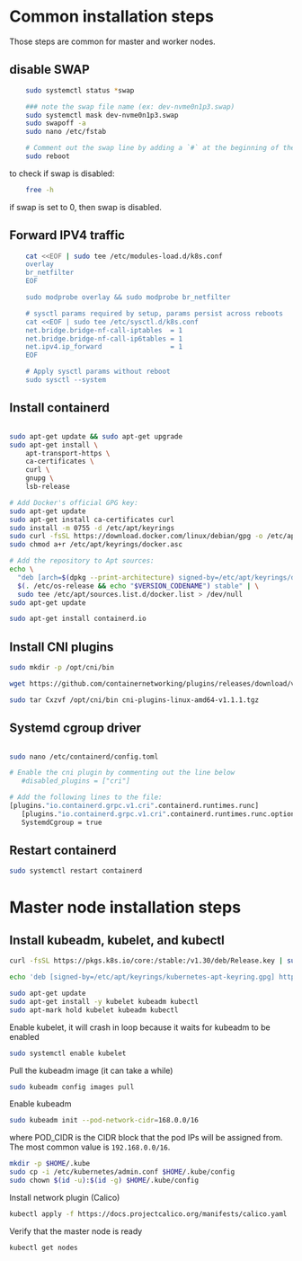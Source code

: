 # Common installation steps

Those steps are common for master and worker nodes.

## disable SWAP

```bash
    sudo systemctl status *swap

    ### note the swap file name (ex: dev-nvme0n1p3.swap)
    sudo systemctl mask dev-nvme0n1p3.swap
    sudo swapoff -a
    sudo nano /etc/fstab

    # Comment out the swap line by adding a `#` at the beginning of the line, then save and exit the file.
    sudo reboot
```

to check if swap is disabled:

```bash
    free -h
```

if swap is set to 0, then swap is disabled.

## Forward IPV4 traffic

```bash
    cat <<EOF | sudo tee /etc/modules-load.d/k8s.conf
    overlay
    br_netfilter
    EOF

    sudo modprobe overlay && sudo modprobe br_netfilter

    # sysctl params required by setup, params persist across reboots
    cat <<EOF | sudo tee /etc/sysctl.d/k8s.conf
    net.bridge.bridge-nf-call-iptables  = 1
    net.bridge.bridge-nf-call-ip6tables = 1
    net.ipv4.ip_forward                 = 1
    EOF

    # Apply sysctl params without reboot
    sudo sysctl --system
```

## Install containerd

```bash

sudo apt-get update && sudo apt-get upgrade
sudo apt-get install \
    apt-transport-https \
    ca-certificates \
    curl \
    gnupg \
    lsb-release

# Add Docker's official GPG key:
sudo apt-get update
sudo apt-get install ca-certificates curl
sudo install -m 0755 -d /etc/apt/keyrings
sudo curl -fsSL https://download.docker.com/linux/debian/gpg -o /etc/apt/keyrings/docker.asc
sudo chmod a+r /etc/apt/keyrings/docker.asc

# Add the repository to Apt sources:
echo \
  "deb [arch=$(dpkg --print-architecture) signed-by=/etc/apt/keyrings/docker.asc] https://download.docker.com/linux/debian \
  $(. /etc/os-release && echo "$VERSION_CODENAME") stable" | \
  sudo tee /etc/apt/sources.list.d/docker.list > /dev/null
sudo apt-get update

sudo apt-get install containerd.io

```

## Install CNI plugins

```bash
sudo mkdir -p /opt/cni/bin

wget https://github.com/containernetworking/plugins/releases/download/v1.1.1/cni-plugins-linux-amd64-v1.1.1.tgz

sudo tar Cxzvf /opt/cni/bin cni-plugins-linux-amd64-v1.1.1.tgz
```

## Systemd cgroup driver

```bash

sudo nano /etc/containerd/config.toml

# Enable the cni plugin by commenting out the line below
   #disabled_plugins = ["cri"]

# Add the following lines to the file:
[plugins."io.containerd.grpc.v1.cri".containerd.runtimes.runc]
   [plugins."io.containerd.grpc.v1.cri".containerd.runtimes.runc.options]
   SystemdCgroup = true

```

## Restart containerd

```bash
sudo systemctl restart containerd
```

# Master node installation steps

## Install kubeadm, kubelet, and kubectl

```bash
curl -fsSL https://pkgs.k8s.io/core:/stable:/v1.30/deb/Release.key | sudo gpg --dearmor -o /etc/apt/keyrings/kubernetes-apt-keyring.gpg

echo 'deb [signed-by=/etc/apt/keyrings/kubernetes-apt-keyring.gpg] https://pkgs.k8s.io/core:/stable:/v1.30/deb/ /' | sudo tee /etc/apt/sources.list.d/kubernetes.list

sudo apt-get update
sudo apt-get install -y kubelet kubeadm kubectl
sudo apt-mark hold kubelet kubeadm kubectl
```

Enable kubelet, it will crash in loop because it waits for kubeadm to be enabled

```bash
sudo systemctl enable kubelet
```

Pull the kubeadm image (it can take a while)

```bash
sudo kubeadm config images pull
```

Enable kubeadm

```bash
sudo kubeadm init --pod-network-cidr=168.0.0/16
```

where POD_CIDR is the CIDR block that the pod IPs will be assigned from. The most common value is `192.168.0.0/16`.

```bash
mkdir -p $HOME/.kube
sudo cp -i /etc/kubernetes/admin.conf $HOME/.kube/config
sudo chown $(id -u):$(id -g) $HOME/.kube/config
```

Install network plugin (Calico)

```bash
kubectl apply -f https://docs.projectcalico.org/manifests/calico.yaml
```

Verify that the master node is ready

```bash
kubectl get nodes
```
